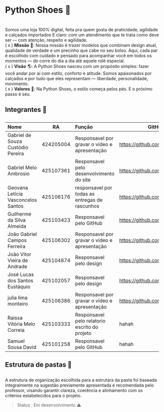 # **Python Shoes** 👟 <h1>

Somos uma loja 100% digital, feita pra quem gosta de praticidade, agilidade e calçados importados E claro: com um atendimento que te trata como deve ser — com atenção, respeito e agilidade.<br>
( x ) **Missão** 🎯: Nossa missão é trazer modelos que combinam design atual, qualidade de verdade e um precinho que cabe no seu bolso. Aqui, cada par é escolhido com cuidado e pensado para acompanhar você em todos os momentos — do corre do dia a dia até aquele rolê especial.<br>
( x ) **Visão** 🌎: A Python Shoes nasceu com um propósito simples: fazer você andar por aí com estilo, conforto e atitude. Somos apaixonados por calçados e por tudo que eles representam — liberdade, personalidade, movimento.<br>
( x ) **Valores** 🔑: Na Python Shoes, o estilo começa pelos pés. E o próximo passo é seu.<br>






## **Integrantes** 💼<h2>

Nome                               | RA        | Função                                    | GitHub 
:--------------------------------  | :-------: | :--------------------------------------------- | ------
Gabriel de Souza Custódio Pereira  | 424205004 | Responsavel por gravar o vídeo e apresentação  | <https://github.com/Bielsouzabjj>
Gabriel Melo Ambrosio              | 425107361 | Responsavel pelo desenvolvimento do site       | <https://github.com/gaambrosio>
Geovana Letícia Vasconcelos Santos | 425106176 | responsavel por todas as entregas de rascunhos | <https://github.com/GihLeh>
Guilherme da Silva Almeida         | 425103423 | Responsavel pelo GitHub                        | <https://github.com/Geazinhu>
João Gabriel Campos Ferreira       | 425106302 | Responsavel por gravar o vídeo e apresentação  | <https://github.com/jgcf9>
João Vitor Vieira de Andrade       | 425104874 | Responsavel pelo design                        | <https://github.com/Jooaozinho5>
José Lucas dos Santos Eustáquio    | 425102057 | Responsavel pelo design                        | <https://github.com/lucs-mochi>
julia lima monteiro                | 425106386 | Responsavel por gravar o vídeo e apresentação  | <https://github.com/jujuti>
Raissa Vitória Melo Correia        | 425103333 | Responsavel pelo relatorio escrito do projeto  | hahah
Samuel Sousa David                 | 425101258 | Responsavel pelo GitHub                        | hahah 

## **Estrutura de pastas** 📁<h2>

A estrutura de organização escolhida para a estrutara da pasta foi baseada integralmente na sugestão previamente apresentada e recomendada pelo professor, visando garantir clareza, coerência e alinhamento com os critérios estabelecidos para o projeto.

> Status : Em desenvolvimento ⚠️



